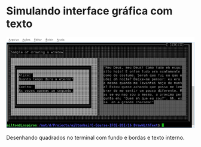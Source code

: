 # Simulando interface gráfica com texto

![screen](screen.png)

Desenhando quadrados no terminal com fundo e bordas e texto interno.